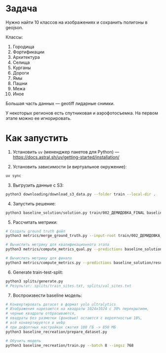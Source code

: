 # Задача

Нужно найти 10 классов на изображениях и сохранить полигоны в geojson.

Классы:
1. Городища
2. Фортификации
3. Архитектура
4. Селища
5. Курганы
6. Дороги
7. Ямы
8. Пашни
9. Межа
10. Иное

Большая часть данных — geotiff лидарные снимки.

У некоторых регионов есть спутниковая и аэрофотосъемка. На первом этапе можно ее игнорировать.


# Как запустить

1. Установить `uv` (мененджер пакетов для Python) — https://docs.astral.sh/uv/getting-started/installation/

2. Установить зависимости (и виртуальное окружение):
```bash
uv sync
```

3. Выгрузить данные с S3:
```bash
python3 downloading/download_s3_data.py --folder train --local-dir .
```

4. Запустить решение:
```bash
python3 baseline_solution/solution.py train/002_ДЕМИДОВКА_FINAL baseline_solution
```

5. Рассчитать метрики:
```bash
# Создать ground truth файл
python3 metrics/merge_ground_truth.py --input-root train/002_ДЕМИДОВКА_FINAL --output metrics/ground_truth.geojson

# Вычислить метрику для квалификационного этапа
python3 metrics/compute_metrics_qual.py --predictions baseline_solution/result.geojson --ground-truth metrics/ground_truth.geojson

# Вычислить метрику для финала
python3 metrics/compute_metrics.py --predictions baseline_solution/result.geojson --ground-truth metrics/ground_truth.geojson
```

6. Generate train-test-split:
```bash
python3 splits/generate.py
# Результат: splits/train_sites.txt, splits/val_sites.txt
```

7. Воспроизвести baseline модель:
```bash
# Конвертировать датасет в формат yolo ultralytics
# Изображения нарезаются на квадраты 1024x1024 с 30% перекрытием,
# черные квадраты отбрасываются,
# квадраты без разметки (фоновые) остаются с вероятностью 10%,
# всё конвертируется в webp
# при дефолтных настройках сжатия 180 ГБ -> 850 МБ
python3 baseline_recreation/prepare_dataset.py

# Обучить модель
python3 baseline_recreation/train.py --batch 8 --imgsz 768
```